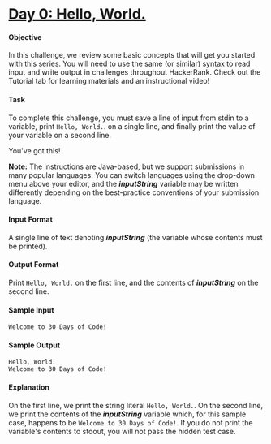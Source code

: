 # [Day 0: Hello, World.](https://www.hackerrank.com/challenges/30-hello-world)

#### Objective
In this challenge, we review some basic concepts that will get you started with this series. You will need to use the same (or similar) syntax to read input and write output in challenges throughout HackerRank. Check out the Tutorial tab for learning materials and an instructional video!

#### Task
To complete this challenge, you must save a line of input from stdin to a variable, print `Hello, World.`. on a single line, and finally print the value of your variable on a second line.

You've got this!

__Note:__ The instructions are Java-based, but we support submissions in many popular languages. You can switch languages using the drop-down menu above your editor, and the __*inputString*__ variable may be written differently depending on the best-practice conventions of your submission language.

#### Input Format
A single line of text denoting __*inputString*__ (the variable whose contents must be printed).

#### Output Format
Print `Hello, World.` on the first line, and the contents of __*inputString*__ on the second line.

#### Sample Input
```
Welcome to 30 Days of Code!
```

#### Sample Output
```
Hello, World.
Welcome to 30 Days of Code!
```

#### Explanation
On the first line, we print the string literal `Hello, World.`. On the second line, we print the contents of the __*inputString*__ variable which, for this sample case, happens to be `Welcome to 30 Days of Code!`. If you do not print the variable's contents to stdout, you will not pass the hidden test case.
